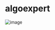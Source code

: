 # algoexpert

![image](https://github.com/junhuhdev/algoexpert/assets/45692017/e8204a16-7c75-4b9b-9a57-9ba008d0f4f7)
